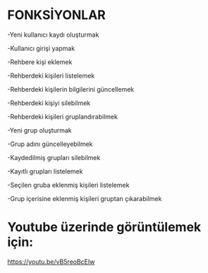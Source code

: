 # FONKSİYONLAR
  -Yeni kullanıcı kaydı oluşturmak
  
  -Kullanıcı girişi yapmak
  
  -Rehbere kişi eklemek
  
  -Rehberdeki kişileri listelemek
  
  -Rehberdeki kişilerin bilgilerini güncellemek
  
  -Rehberdeki kişiyi silebilmek
  
  -Rehberdeki kişileri gruplandırabilmek
  
  -Yeni grup oluşturmak
  
  -Grup adını güncelleyebilmek
  
  -Kaydedilmiş grupları silebilmek
  
  -Kayıtlı grupları listelemek
  
  -Seçilen gruba eklenmiş kişileri listelemek
  
  -Grup içerisine eklenmiş kişileri gruptan çıkarabilmek

# Youtube üzerinde görüntülemek için:
  https://youtu.be/vB5reoBcEIw
